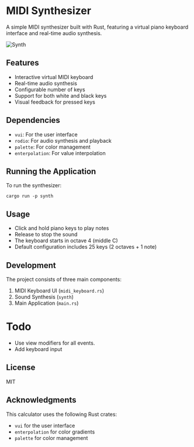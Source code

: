 # MIDI Synthesizer

A simple MIDI synthesizer built with Rust, featuring a virtual piano keyboard interface and real-time audio synthesis.

![Synth](https://github.com/user-attachments/assets/a4506954-a459-4fe9-a0a5-f7de9ff58d44)

## Features

- Interactive virtual MIDI keyboard
- Real-time audio synthesis
- Configurable number of keys
- Support for both white and black keys
- Visual feedback for pressed keys

## Dependencies

- `vui`: For the user interface
- `rodio`: For audio synthesis and playback
- `palette`: For color management
- `enterpolation`: For value interpolation

## Running the Application

To run the synthesizer:

```shell
cargo run -p synth
```

## Usage

- Click and hold piano keys to play notes
- Release to stop the sound
- The keyboard starts in octave 4 (middle C)
- Default configuration includes 25 keys (2 octaves + 1 note)

## Development

The project consists of three main components:

1. MIDI Keyboard UI (`midi_keyboard.rs`)
2. Sound Synthesis (`synth`)
3. Main Application (`main.rs`)

# Todo

- Use view modifiers for all events.
- Add keyboard input

## License

MIT

## Acknowledgments

This calculator uses the following Rust crates:

- `vui` for the user interface
- `enterpolation` for color gradients
- `palette` for color management
